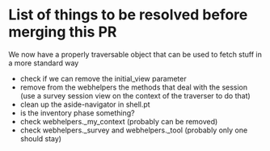 # List of things to be resolved before merging this PR

We now have a properly traversable object that can be used to fetch stuff in a more standard way

- check if we can remove the initial_view parameter
- remove from the webhelpers the methods that deal with the session (use a survey session view on the context of the traverser to do that)
- clean up the aside-navigator in shell.pt
- is the inventory phase something?
- check webhelpers._my_context (probably can be removed)
- check webhelpers._survey and webhelpers._tool (probably only one should stay)
